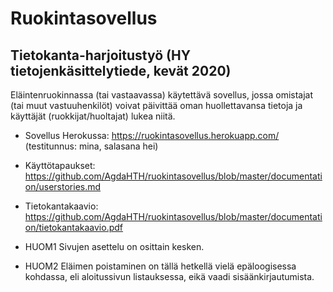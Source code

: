 ﻿# Ruokintasovellus
## Tietokanta-harjoitustyö (HY tietojenkäsittelytiede, kevät 2020)

Eläintenruokinnassa (tai vastaavassa) käytettävä sovellus, jossa omistajat (tai muut vastuuhenkilöt) 
voivat päivittää oman huollettavansa tietoja ja käyttäjät (ruokkijat/huoltajat) lukea niitä.

* Sovellus Herokussa: https://ruokintasovellus.herokuapp.com/ (testitunnus: mina, salasana hei)
* Käyttötapaukset: https://github.com/AgdaHTH/ruokintasovellus/blob/master/documentation/userstories.md
* Tietokantakaavio: https://github.com/AgdaHTH/ruokintasovellus/blob/master/documentation/tietokantakaavio.pdf

* HUOM1 Sivujen asettelu on osittain kesken.
* HUOM2 Eläimen poistaminen on tällä hetkellä vielä epäloogisessa kohdassa, eli aloitussivun listauksessa, eikä
  vaadi sisäänkirjautumista.

